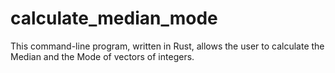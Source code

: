 # calculate_median_mode
This command-line program, written in Rust, allows the user to calculate the Median and the Mode of vectors of integers.
